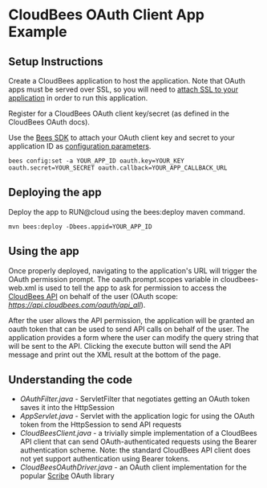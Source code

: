 
CloudBees OAuth Client App Example  
============================================

Setup Instructions
-------------------
Create a CloudBees application to host the application.  Note that OAuth apps must be served over SSL, so you will need to [attach SSL to your application](http://wiki.cloudbees.com/bin/view/RUN/AppSSL) in order to run this application.

Register for a CloudBees OAuth client key/secret (as defined in the CloudBees OAuth docs).

Use the [Bees SDK](http://wiki.cloudbees.com/bin/view/RUN/BeesSDK) to attach your OAuth client key and secret to your application ID as [configuration parameters](http://wiki.cloudbees.com/bin/view/RUN/Configuration+Parameters).

    bees config:set -a YOUR_APP_ID oauth.key=YOUR_KEY oauth.secret=YOUR_SECRET oauth.callback=YOUR_APP_CALLBACK_URL

Deploying the app
-----------------
Deploy the app to RUN@cloud using the bees:deploy maven command.

    mvn bees:deploy -Dbees.appid=YOUR_APP_ID


Using the app
--------------
Once properly deployed, navigating to the application's URL will trigger the OAuth permission prompt.  The oauth.prompt.scopes variable in cloudbees-web.xml is used to tell the app to ask for permission to access the [CloudBees API](http://wiki.cloudbees.com/bin/view/RUN/API) on behalf of the user (OAuth scope:  *https://api.cloudbees.com/oauth/api_all*).  

After the user allows the API permission, the application will be granted an oauth token that can be used to send API calls on behalf of the user.  The application provides a form where the user can modify the query string that will be sent to the API.  Clicking the execute button will send the API message and print out the XML result at the bottom of the page.


Understanding the code
----------------------
* *OAuthFilter.java* - ServletFilter that negotiates getting an OAuth token saves it into the HttpSession
* *AppServlet.java* - Servlet with the application logic for using the OAuth token from the HttpSession to send API requests
* *CloudBeesClient.java* - a trivially simple implementation of a CloudBees API client that can send OAuth-authenticated requests using the Bearer authentication scheme. Note: the standard CloudBees API client does not yet support authentication using Bearer tokens.
* *CloudBeesOAuthDriver.java* - an OAuth client implementation for the popular [Scribe](https://github.com/fernandezpablo85/scribe-java) OAuth library
